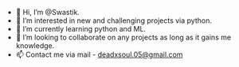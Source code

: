 - 👋 Hi, I’m @Swastik.
- 👀 I’m interested in new and challenging projects via python.
- 🌱 I’m currently learning python and ML.
- 💞️ I’m looking to collaborate on any projects as long as it gains me knowledge.
- 📫 Contact me via mail - deadxsoul.05@gmail.com

<!---
Swastik22nov/Swastik22nov is a ✨ special ✨ repository because its `Myself.md` (this file) appears on your GitHub profile.
You can click the Preview link to take a look at your changes.
--->
